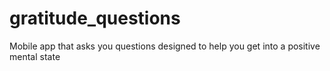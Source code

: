 # gratitude_questions

Mobile app that asks you questions designed to help you get into a positive mental state


